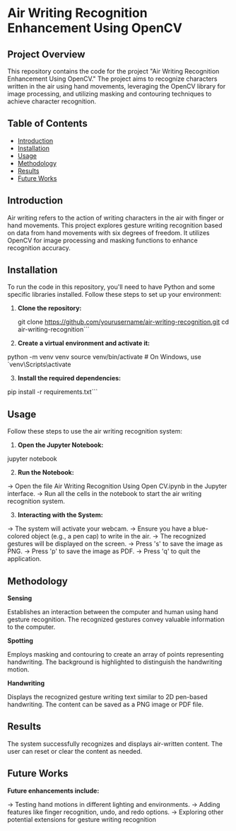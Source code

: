 # Air Writing Recognition Enhancement Using OpenCV

## Project Overview

This repository contains the code for the project "Air Writing Recognition Enhancement Using OpenCV." The project aims to recognize characters written in the air using hand movements, leveraging the OpenCV library for image processing, and utilizing masking and contouring techniques to achieve character recognition.

## Table of Contents

- [Introduction](#introduction)
- [Installation](#installation)
- [Usage](#usage)
- [Methodology](#methodology)
- [Results](#results)
- [Future Works](#future-works)

## Introduction

Air writing refers to the action of writing characters in the air with finger or hand movements. This project explores gesture writing recognition based on data from hand movements with six degrees of freedom. It utilizes OpenCV for image processing and masking functions to enhance recognition accuracy.

## Installation

To run the code in this repository, you'll need to have Python and some specific libraries installed. Follow these steps to set up your environment:

1. **Clone the repository:**

   git clone https://github.com/yourusername/air-writing-recognition.git
   cd air-writing-recognition```

2. **Create a virtual environment and activate it:**


  python -m venv venv
  source venv/bin/activate  # On Windows, use `venv\Scripts\activate

3. **Install the required dependencies:**

  pip install -r requirements.txt```

## Usage
Follow these steps to use the air writing recognition system:

1. **Open the Jupyter Notebook:**


  jupyter notebook

2. **Run the Notebook:**

  -> Open the file Air Writing Recognition Using Open CV.ipynb in the Jupyter interface.
  -> Run all the cells in the notebook to start the air writing recognition system.

3. **Interacting with the System:**

  -> The system will activate your webcam.
  -> Ensure you have a blue-colored object (e.g., a pen cap) to write in the air.
  -> The recognized gestures will be displayed on the screen.
  -> Press 's' to save the image as PNG.
  -> Press 'p' to save the image as PDF.
  -> Press 'q' to quit the application.

## Methodology

**Sensing**

Establishes an interaction between the computer and human using hand gesture recognition. The recognized gestures convey valuable information to the computer.

**Spotting**

Employs masking and contouring to create an array of points representing handwriting. The background is highlighted to distinguish the handwriting motion.

**Handwriting**

Displays the recognized gesture writing text similar to 2D pen-based handwriting. The content can be saved as a PNG image or PDF file.

## Results

The system successfully recognizes and displays air-written content. The user can reset or clear the content as needed.

## Future Works

**Future enhancements include:**

  -> Testing hand motions in different lighting and environments.
  -> Adding features like finger recognition, undo, and redo options.
  -> Exploring other potential extensions for gesture writing recognition
